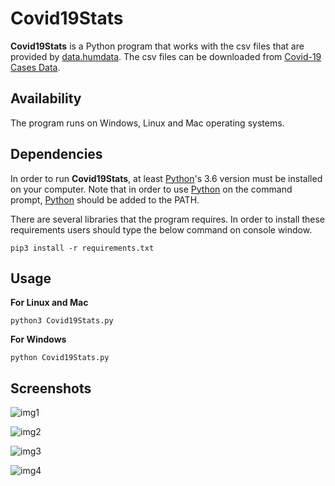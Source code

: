 # Covid19Stats

**Covid19Stats** is a Python program that works with the csv files that are provided by [data.humdata](https://data.humdata.org). The csv files can be downloaded from [Covid-19 Cases Data](https://data.humdata.org/dataset/novel-coronavirus-2019-ncov-cases).

## Availability
 
The program runs on Windows, Linux and Mac operating systems.

## Dependencies

In order to run **Covid19Stats**, at least [Python](https://www.python.org/)'s 3.6 version must be installed on your computer. Note that in order to use [Python](https://www.python.org/) on the command prompt, [Python](https://www.python.org/) should be added to the PATH.

There are several libraries that the program requires. In order to install these requirements users should type the below command on console window.

```
pip3 install -r requirements.txt
```

## Usage

**For Linux and Mac**

```
python3 Covid19Stats.py
```

**For Windows**
```
python Covid19Stats.py
```

## Screenshots

![img1](https://user-images.githubusercontent.com/29302909/77498334-6b0ab100-6e60-11ea-8d05-e8a9d4026090.png)

![img2](https://user-images.githubusercontent.com/29302909/77498333-69d98400-6e60-11ea-8e30-c78c56871fcb.png)

![img3](https://user-images.githubusercontent.com/29302909/77498328-680fc080-6e60-11ea-8e4d-67f94fbfc50f.png)

![img4](https://user-images.githubusercontent.com/29302909/77496629-7825a100-6e5c-11ea-957b-1438766b797b.png)
